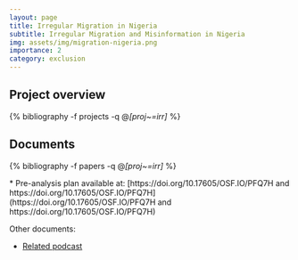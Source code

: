 ```yaml
---
layout: page
title: Irregular Migration in Nigeria
subtitle: Irregular Migration and Misinformation in Nigeria
img: assets/img/migration-nigeria.png
importance: 2
category: exclusion 
---
```


## Project overview

<div class="publications">

  {% bibliography -f projects -q @*[proj~=irr]* %}

</div>

## Documents

<div class="publications">

  {% bibliography -f papers -q @*[proj~=irr]* %}

</div>
* Pre-analysis plan available at: [https://doi.org/10.17605/OSF.IO/PFQ7H and https://doi.org/10.17605/OSF.IO/PFQ7H](https://doi.org/10.17605/OSF.IO/PFQ7H and https://doi.org/10.17605/OSF.IO/PFQ7H) 


Other documents: 
* [Related podcast](https://egap.org/resource/priority-theme-seminar-series-misinformation-and-irregular-migration-in-nigeria/) 
